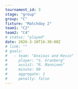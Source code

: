 ```yaml
---
tournament_id: 3
stage: "group"
group: "C"
fixture: "Matchday 2"
team1: "C2"
team2: "C4"
# status: "played"
date: 2026-3-10T16:30:00Z
# link: ""
# goals:
#   - team: "Anxious and Kevin"
#     player: "S. Granberg"
#     assist: "R. Manninen"
#     minute: 90
#     aggregate: 1
#     penalty: false
---
```

